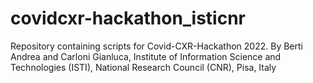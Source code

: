 # covidcxr-hackathon_isticnr
Repository containing scripts for Covid-CXR-Hackathon 2022. By Berti Andrea and Carloni Gianluca, Institute of Information Science and Technologies (ISTI), National Research Council (CNR), Pisa, Italy

